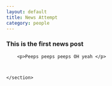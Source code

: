 ```yaml
---
layout: default
title: News Attempt
category: people
---
```



<section>
        <h3>
        <a name="About" class="anchor" href="#About"><span class="octicon octicon-link"></a>
        This is the first news post</h3>
		
        <p>Peeps peeps peeps OH yeah </p>
        
        
               
	</section>